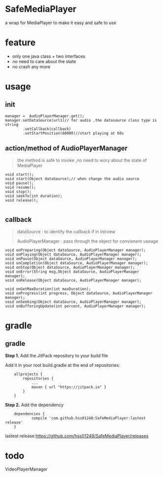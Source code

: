 # SafeMediaPlayer
a wrap for MediaPlayer to make it easy and safe to use



# feature

* only one java class + two interfaces 
* no need to care about  the state
* no crash any more 

# usage

## init

```
manager =  AudioPlayerManager.get();
manager.setDataSource(url1)// for audio ,the datasource class type is string
		.setCallback(callback)
		.setStartPosition(60000)//start playing at 60s
```

## action/method of AudioPlayerManager

> the method is safe  to invoke ,no need to wory about the state of MediaPlayer

```
void start(); 
void start(Object dataSource);// when change the audio source
void pause();
void resume();
void stop();
void seekTo(int duration);
void release();


```

## callback

> dataSource : to identify the callback if in listview
>
> AudioPlayerManager : pass through the object for convienent useage

```
void onPreparing(Object dataSource, AudioPlayerManager manager);
void onPlaying(Object dataSource, AudioPlayerManager manager);
void onPause(Object dataSource, AudioPlayerManager manager);
void onCompletion(Object dataSource, AudioPlayerManager manager);
void onStop(Object dataSource, AudioPlayerManager manager);
void onError(String msg,Object dataSource, AudioPlayerManager manager);
void onRelease(Object dataSource, AudioPlayerManager manager);

void onGetMaxDuration(int maxDuration);
void onProgress(int progress, Object dataSource, AudioPlayerManager manager);
void onSeeking(Object dataSource, AudioPlayerManager manager);
void onBufferingUpdate(int percent, AudioPlayerManager manager);
```

# gradle

## gradle

**Step 1.** Add the JitPack repository to your build file

Add it in your root build.gradle at the end of repositories:

```
    allprojects {
        repositories {
            ...
            maven { url "https://jitpack.io" }
        }
    }
```

**Step 2.** Add the dependency

```
    dependencies {
            compile 'com.github.hss01248:SafeMediaPlayer:lastest release'
    }
```

lastest release:https://github.com/hss01248/SafeMediaPlayer/releases

# todo 

VideoPlayerManager